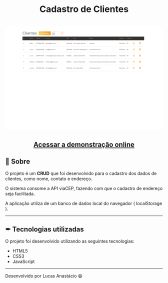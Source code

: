 <h1 align="center">
Cadastro de Clientes
</h1>

<h1>
	<img src="crud.PNG">
</h1>

<h2 align="center">
	<a href="https://project001.anastacioribeiro.com"> Acessar a demonstração online </a>
</h2>


## 📃 Sobre

O projeto é um **CRUD** que foi desenvolvido para o cadastro dos dados de clientes, como nome, contato e endereço.

O sistema consome a API viaCEP, fazendo com que o cadastro de endereço seja facilitada.

A aplicação utiliza de um banco de dados local do navegador ( localStorage ).

---

## ✒ Tecnologias utilizadas

O projeto foi desenvolvido utilizando as seguintes tecnologias:

- HTML5
- CSS3
- JavaScript

---

Desenvolvido por Lucas Anastácio 😆